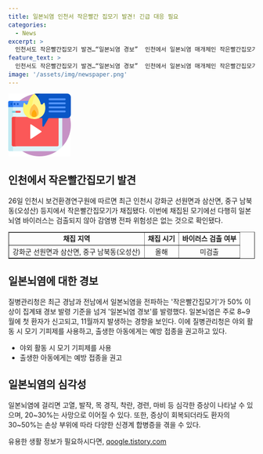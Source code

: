 ```yaml
---
title: 일본뇌염 인천서 작은빨간 집모기 발견! 긴급 대응 필요
categories:
  - News
excerpt: >
  인천서도 작은빨간집모기 발견…“일본뇌염 경보”  인천에서 일본뇌염 매개체인 작은빨간집모기가 최근 발견됐다. 이로 인해 걱정이 컸으나, 다행히 이번에 채집된 모기에서는 일본뇌염 바이러스가 발견되지 않았다. 하지만 일본뇌염은 심각한 증상을 유발할 수 있으며, 현재까지 국내에서도 환자가 발생하고 있다. 질병관리청은 이에 대응하여 전국에 일본뇌염 경보를 발령하고, 모기물림 예방 수칙을 준수하고 예방 접종을 권고하고 있다. 
feature_text: >
  인천서도 작은빨간집모기 발견…“일본뇌염 경보”  인천에서 일본뇌염 매개체인 작은빨간집모기가 최근 발견됐다. 이로 인해 걱정이 컸으나, 다행히 이번에 채집된 모기에서는 일본뇌염 바이러스가 발견되지 않았다. 하지만 일본뇌염은 심각한 증상을 유발할 수 있으며, 현재까지 국내에서도 환자가 발생하고 있다. 질병관리청은 이에 대응하여 전국에 일본뇌염 경보를 발령하고, 모기물림 예방 수칙을 준수하고 예방 접종을 권고하고 있다. 
image: '/assets/img/newspaper.png'
---
```


<p><img src="/assets/img/news.png" alt="rentncar 속보" /></p>

<h2 data-ke-size="size26">인천에서 작은빨간집모기 발견</h2>

<p data-ke-size="size16">26일 인천시 보건환경연구원에 따르면 최근 인천시 강화군 선원면과 삼산면, 중구 남북동(오성산) 등지에서 작은빨간집모기가 채집됐다. 이번에 채집된 모기에선 다행히 일본뇌염 바이러스는 검출되지 않아 감염병 전파 위험성은 없는 것으로 확인됐다. </p>

<table style="width: 100%;" border="1">
<tbody>
<tr>
<td style="text-align: center; height: 17px;"><b>채집 지역</b></td>
<td style="text-align: center; height: 17px;"><b>채집 시기</b></td>
<td style="text-align: center; height: 17px;"><b>바이러스 검출 여부</b></td>
</tr>
<tr>
<td style="text-align: center; height: 17px;">강화군 선원면과 삼산면, 중구 남북동(오성산)</td>
<td style="text-align: center; height: 17px;">올해</td>
<td style="text-align: center; height: 17px;">미검출</td>
</tr>
</tbody>
</table>

<h2 data-ke-size="size26">일본뇌염에 대한 경보</h2>

<p data-ke-size="size16">질병관리청은 최근 경남과 전남에서 일본뇌염을 전파하는 '작은빨간집모기'가 50% 이상이 집계돼 경보 발령 기준을 넘겨 '일본뇌염 경보'를 발령했다. 일본뇌염은 주로 8~9월에 첫 환자가 신고되고, 11월까지 발생하는 경향을 보인다. 이에 질병관리청은 야외 활동 시 모기 기피제를 사용하고, 출생한 아동에게는 예방 접종을 권고하고 있다.</p>

<ul>
<li>야외 활동 시 모기 기피제를 사용</li>
<li>출생한 아동에게는 예방 접종을 권고</li>
</ul>

<h2 data-ke-size="size26">일본뇌염의 심각성</h2>

<p data-ke-size="size16">일본뇌염에 걸리면 고열, 발작, 목 경직, 착란, 경련, 마비 등 심각한 증상이 나타날 수 있으며, 20~30%는 사망으로 이어질 수 있다. 또한, 증상이 회복되더라도 환자의 30~50%는 손상 부위에 따라 다양한 신경계 합병증을 겪을 수 있다.</p>
유용한 생활 정보가 필요하시다면, <a href="https://qoogle.tistory.com" rel="dofollow">qoogle.tistory.com</a>


